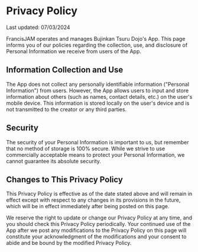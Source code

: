 # Privacy Policy

Last updated: 07/03/2024

FrancisJAM operates and manages Bujinkan Tsuru Dojo's App. This page informs you of our policies regarding the collection, use, and disclosure of Personal Information we receive from users of the App.

## Information Collection and Use

The App does not collect any personally identifiable information ("Personal Information") from users. However, the App allows users to input and store information about others (such as names, contact details, etc.) on the user's mobile device. This information is stored locally on the user's device and is not transmitted to the creator or any third parties.

## Security

The security of your Personal Information is important to us, but remember that no method of storage is 100% secure. While we strive to use commercially acceptable means to protect your Personal Information, we cannot guarantee its absolute security.

## Changes to This Privacy Policy

This Privacy Policy is effective as of the date stated above and will remain in effect except with respect to any changes in its provisions in the future, which will be in effect immediately after being posted on this page.

We reserve the right to update or change our Privacy Policy at any time, and you should check this Privacy Policy periodically. Your continued use of the App after we post any modifications to the Privacy Policy on this page will constitute your acknowledgment of the modifications and your consent to abide and be bound by the modified Privacy Policy.